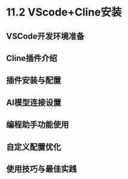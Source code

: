 # 11.2 VScode+Cline安装

## VSCode开发环境准备

## Cline插件介绍

## 插件安装与配置

## AI模型连接设置

## 编程助手功能使用

## 自定义配置优化

## 使用技巧与最佳实践